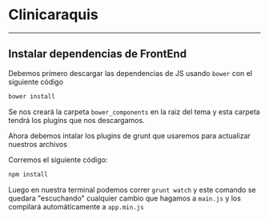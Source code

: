 # Clinicaraquis

***
## Instalar dependencias de FrontEnd

Debemos primero descargar las dependencias de JS usando `bower` con el siguiente código

```bash
bower install
```

Se nos creará la carpeta `bower_components` en la raiz del tema y esta carpeta tendrá los plugins que nos descargamos.

Ahora debemos intalar los plugins de grunt que usaremos para actualizar nuestros archivos

Corremos el siguiente código:

```bash
npm install
```

Luego en nuestra terminal podemos correr `grunt watch` y este comando se quedara "escuchando" cualquier cambio que hagamos a `main.js` y los compilará automáticamente a `app.min.js`
